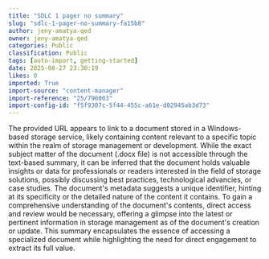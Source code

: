 ```yaml
---
title: "SDLC 1 pager no summary"
slug: "sdlc-1-pager-no-summary-fa15b8"
author: jeny-amatya-qed
owner: jeny-amatya-qed
categories: Public
classification: Public
tags: [auto-import, getting-started]
date: 2025-08-27 23:30:19
likes: 0
imported: True 
import-source: "content-manager"
import-reference: "25/796003"
import-config-id: "f5f9307c-5f44-455c-a61e-d02945ab3d73"
---
```


The provided URL appears to link to a document stored in a Windows-based storage service, likely containing content relevant to a specific topic within the realm of storage management or development. While the exact subject matter of the document (.docx file) is not accessible through the text-based summary, it can be inferred that the document holds valuable insights or data for professionals or readers interested in the field of storage solutions, possibly discussing best practices, technological advancies, or case studies. The document's metadata suggests a unique identifier, hinting at its specificity or the detailed nature of the content it contains. To gain a comprehensive understanding of the document's contents, direct access and review would be necessary, offering a glimpse into the latest or pertinent information in storage management as of the document's creation or update. This summary encapsulates the essence of accessing a specialized document while highlighting the need for direct engagement to extract its full value.